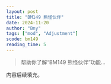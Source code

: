 ```yaml
---
layout: post
title: "BM149 熊怪伙伴"
date: 2024-11-20
author: "Bny"
tags: ["mod", "Adjustment"]
scode: bm149
reading_time: 5
---
```


> 帮助你了解“BM149 熊怪伙伴”功能...

内容后续填充。
